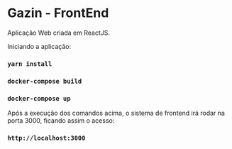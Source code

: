 # Gazin - FrontEnd

Aplicação Web criada em ReactJS.

Iniciando a aplicação:
### `yarn install`
### `docker-compose build`
### `docker-compose up`

Após a execução dos comandos acima, o sistema de frontend irá rodar na porta 3000, ficando assim o acesso:

### `http://localhost:3000`
